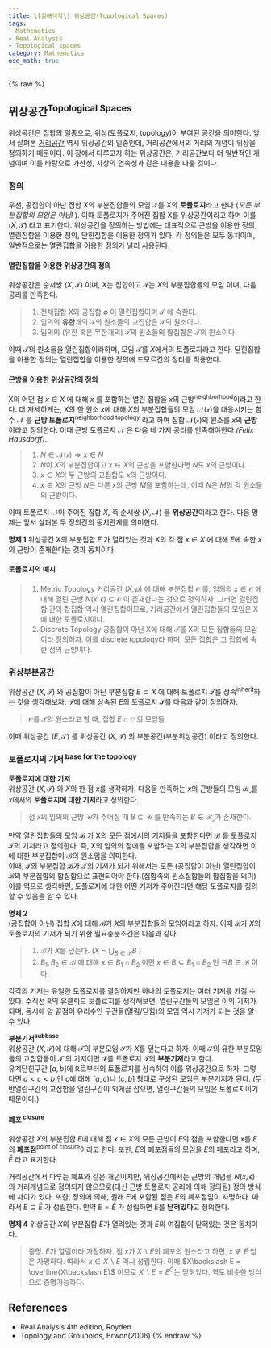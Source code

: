 ```yaml
---
title: \[실해석학\] 위상공간(Topological Spaces)
tags:
- Mathematics
- Real Analysis
- Topological spaces
category: Mathematics
use_math: true
---
```

{% raw %}

## 위상공간<sup>Topological Spaces</sup>
위상공간은 집합의 일종으로, 위상(토폴로지, topology)이 부여된 공간을 의미한다. 앞서 살펴본 [거리공간](https://ddangchani.github.io/mathematics/realanalyis_metricspaces) 역시 위상공간의 일종인데, 거리공간에서의 거리의 개념이 위상을 정의하기 때문이다. 이 장에서 다루고자 하는 위상공간은, 거리공간보다 더 일반적인 개념이며 이를 바탕으로 가산성, 사상의 연속성과 같은 내용을 다룰 것이다.   

### 정의
우선, 공집합이 아닌 집합 X의 부분집합들의 모임 $\mathcal{T}$를 X의 **토플로지**라고 한다 (*모든 부분집합의 모임은 아님!* ). 이때 토폴로지가 주어진 집합 X를 위상공간이라고 하며 이를 $(X,\mathcal{T})$ 라고 표기한다. 위상공간을 정의하는 방법에는 대표적으로 근방을 이용한 정의, 열린집합을 이용한 정의, 닫힌집합을 이용한 정의가 있다. 각 정의들은 모두 동치이며, 일반적으로는 열린집합을 이용한 정의가 널리 사용된다.   
#### 열린집합을 이용한 위상공간의 정의 
위상공간은 순서쌍 $(X,\mathcal{T})$ 이며, $X$는 집합이고 $\mathcal{T}$는 $X$의 부분집합들의 모임 이며, 다음 공리를 만족한다.
> 1. 전체집합 X와 공집합 $\emptyset$ 이 열린집합이며 $\mathcal{T}$ 에 속한다.
> 2. 임의의 **유한**개의 $\mathcal{T}$의 원소들의 교집합은 $\mathcal{T}$의 원소이다. 
> 3. 임의의 (유한 혹은 무한개의) $\mathcal{T}$의 원소들의 합집합은 $\mathcal{T}$의 원소이다.       

이때 $\mathcal{T}$의 원소들을 열린집합이라하며, 모임 $\mathcal{T}$를 $X$에서의 토폴로지라고 한다. 닫힌집합을 이용한 정의는 열린집합을 이용한 정의에 드모르간의 정리를 적용한다.

#### 근방을 이용한 위상공간의 정의
X의 어떤 점 $x\in X$ 에 대해 $x$ 를 포함하는 열린 집합을 $x$의 근방<sup>neighborhood</sup>이라고 한다. 더 자세하게는, X의 한 원소 $x$에 대해 $X$의 부분집합들의 모임 $\mathcal{N(x)}$을 대응시키는 함수 $\mathcal{N}$ 를 **근방 토폴로지**<sup>neighborhood topology</sup> 라고 하며 집합 $\mathcal{N(x)}$의 원소를 $x$의 **근방**이라고 정의한다. 이때 근방 토폴로지 $\mathcal{N}$ 은 다음 네 가지 공리를 만족해야한다 *(Felix Hausdorff)*.   
> 1. $N\in \mathcal{N(x)} \Rightarrow x\in N$
> 2. $N$이 $X$의 부분집합이고 $x\in X$의 근방을 포함한다면 $N$도 $x$의 근방이다.
> 3. $x\in X$의 두 근방의 교집합도 $x$의 근방이다. 
> 4. $x\in X$의 근방 $N$은 다른 $x$의 근방 $M$을 포함하는데, 이때 $N$은 $M$의 각 원소들의 근방이다.

이때 토폴로지 $\mathcal{N}$이 주어진 집합 $X$, 즉 순서쌍 $(X,\mathcal{N})$ 을 **위상공간**이라고 한다. 다음 명제는 앞서 살펴본 두 정의간의 동치관계를 의미한다.

**명제 1** 위상공간 X의 부분집합 $E$ 가 열려있는 것과 X의 각 점 $x\in X$ 에 대해 $E$에 속한 $x$의 근방이 존재한다는 것과 동치이다.    

#### 토폴로지의 예시
> 1. Metric Topology
> 거리공간 $(X,\rho)$ 에 대해 부분집합 $\mathcal{O}$ 를, 임의의 $x\in \mathcal{O}$ 에 대해 열린 근방 $N(x,\epsilon)\subseteq \mathcal{O}$ 이 존재한다는 것으로 정의하자. 그러면 열린집합 간의 합집합 역시 열린집합이므로, 거리공간에서 열린집합들의 모임은 X에 대한 토폴로지이다.
> 2. Discrete Topology
> 공집합이 아닌 X에 대해 $\mathcal{T}$를 X의 모든 집합들의 모임이라 정의하자. 이를 discrete topology라 하며, 모든 집합은 그 집합에 속한 점의 근방이다.

### 위상부분공간
위상공간 $(X,\mathcal{T})$ 와 공집합이 아닌 부분집합 $E\subset X$ 에 대해 토폴로지 $\mathcal{T}$를 상속<sup>inherit</sup>하는 것을 생각해보자. $\mathcal{T}$에 대해 상속된 $E$의 토폴로지 $\mathcal{S}$를 다음과 같이 정의하자.   
> $\mathcal{O}$를 $\mathcal{T}$의 원소라고 할 때, 집합 $E\cap \mathcal{O}$ 의 모임들   

이때 위상공간 $(E,\mathcal{S})$ 를 위상공간 $(X,\mathcal{T})$ 의 부분공간(부분위상공간) 이라고 정의한다.   

### 토폴로지의 기저<sup> base for the topology</sup>
**토폴로지에 대한 기저**   
위상공간 $(X,\mathcal{T})$ 와 $X$의 한 점 $x$를 생각하자. 다음을 만족하는 $x$의 근방들의 모임 $\mathcal{B_x}$를 $x$에서의 **토폴로지에 대한 기저**라고 정의한다.   
>점 $x$의 임의의 근방 $\mathcal{U}$가 주어질 때 $B\subseteq \mathcal{U}$ 를 만족하는 $B \in \mathcal{B_x}$가 존재한다.   

만약 열린집합들의 모임 $\mathcal{B}$ 가 X의 모든 점에서의 기저들을 포함한다면 $\mathcal{B}$ 를 토폴로지 $\mathcal{T}$의 기저라고 정의한다. 즉, X의 임의의 점에을 포함하는 X의 부분집합을 생각하면 이에 대한 부분집합이 $\mathcal{B}$의 원소임을 의미한다.   
 이때, $\mathcal{T}$의 부분집합 $\mathcal{B}$가 $\mathcal{T}$의 기저가 되기 위해서는 모든 (공집합이 아닌) 열린집합이 $\mathcal{B}$의 부분집합의 합집합으로 표현되어야 한다.(집합족의 원소집합들의 합집합을 의미) 이를 역으로 생각하면, 토폴로지에 대한 어떤 기저가 주어진다면 해당 토폴로지를 정의할 수 있음을 알 수 있다.   

**명제 2**   
(공집합이 아닌) 집합 $X$에 대해 $\mathcal{B}$가 $X$의 부분집합들의 모임이라고 하자. 이때 $\mathcal{B}$가 $X$의 토폴로지의 기저가 되기 위한 필요충분조건은 다음과 같다.   
> 1. $\mathcal{B}$가 $X$를 덮는다. ($X=\bigcup_{B\in\mathcal{B}}B$ )
> 2. $B_1,B_2 \in \mathcal{B}$ 에 대해 $x\in B_1\cap B_2$ 이면 $x\in B\subseteq B_1\cap B_2$ 인 $\exists B\in \mathcal{B}$ 이다.

각각의 기저는 유일한 토폴로지를 결정하지만 하나의 토폴로지는 여러 기저를 가질 수 있다. 수직선 $\mathbb{R}$의 유클릐드 토폴로지를 생각해보면, 열린구간들의 모임은 이의 기저가 되며, 동시에 양 끝점이 유리수인 구간들(열림/닫힘)의 모임 역시 기저가 되는 것을 알 수 있다.    

**부분기저<sup>subbsse</sup>**   
위상공간 $(X,\mathcal{T})$에 대해 $\mathcal{T}$의 부분모임 $\mathcal{S}$가 $X$를 덮는다고 하자. 이때 $\mathcal{S}$의 유한 부분모임들의 교집합들이 $\mathcal{T}$ 의 기저이면 $\mathcal{S}$를 토폴로지 $\mathcal{T}$의 **부분기저**라고 한다.   
유계닫힌구간 $[a,b]$에 $\mathbb{R}$로부터의 토폴로지를 상속하여 이를 위상공간으로 하자. 그렇다면 $a<c<b$ 인 $c$에 대해 $[a,c)$나 $(c,b]$ 형태로 구성된 모임은 부분기저가 된다. (두 반열린구간의 교집합을 열린구간이 되게끔 잡으면, 열린구간들의 모임은 토폴로지이기 때문이다.)   

#### 폐포<sup> closure</sup>
위상공간 $X$의 부분집합 $E$에 대해 점 $x\in X$의 모든 근방이 $E$의 점을 포함한다면 $x$를 $E$의 **폐포점**<sup>point of closure</sup>이라고 한다. 또한, $E$의 폐포점들의 모임을 $E$의 페포라고 하며, $\bar{E}$ 라고 표기한다.   

거리공간에서 다루는 폐포와 같은 개념이지만, 위상공간에서는 근방의 개념을 $N(x,\epsilon)$ 의 거리개념으로 정의되지 않으므로(대신 근방 토폴로지 공리에 의해 정의됨) 정의 방식에 차이가 있다. 또한, 정의에 의해, 원래 $E$에 포함된 점은 $E$의 폐포점임이 자명하다. 따라서 $E\subseteq\bar{E}$ 가 성립한다. 만약 $E=\bar{E}$ 가 성립하면 $E$를 **닫혀있다**고 정의한다.   

**명제 4** 위상공간 $X$의 부분집합 $E$가 열려있는 것과 $E$의 여집합이 닫혀있는 것은 동치이다.   
> 증명. $E$가 열림이라 가정하자. 점 $x$가 $X\backslash E$의 폐포의 원소라고 하면, $x\notin E$ 임은 자명하다. 따라서 $x\in X\backslash E$ 역시 성립한다. 이때 $X\backslash E = \overline{X\backslash E}$ 이므로 $X\backslash E = E^C$는 닫혀있다. 역도 비슷한 방식으로 증명가능하다.

## References
 - Real Analysis 4th edition, Royden
 - Topology and Groupoids, Brwon(2006)
{% endraw %}